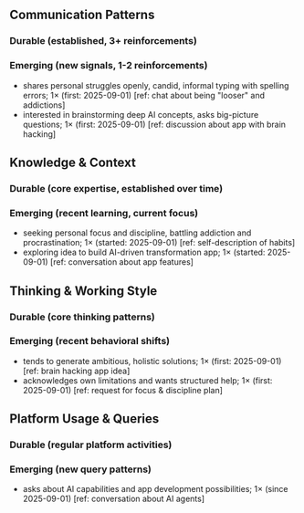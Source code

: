 ## Communication Patterns
### Durable (established, 3+ reinforcements)

### Emerging (new signals, 1-2 reinforcements)
- shares personal struggles openly, candid, informal typing with spelling errors; 1× (first: 2025-09-01) [ref: chat about being "looser" and addictions]
- interested in brainstorming deep AI concepts, asks big-picture questions; 1× (first: 2025-09-01) [ref: discussion about app with brain hacking]

## Knowledge & Context
### Durable (core expertise, established over time)

### Emerging (recent learning, current focus)
- seeking personal focus and discipline, battling addiction and procrastination; 1× (started: 2025-09-01) [ref: self-description of habits]
- exploring idea to build AI-driven transformation app; 1× (started: 2025-09-01) [ref: conversation about app features]

## Thinking & Working Style
### Durable (core thinking patterns)

### Emerging (recent behavioral shifts)
- tends to generate ambitious, holistic solutions; 1× (first: 2025-09-01) [ref: brain hacking app idea]
- acknowledges own limitations and wants structured help; 1× (first: 2025-09-01) [ref: request for focus & discipline plan]

## Platform Usage & Queries
### Durable (regular platform activities)

### Emerging (new query patterns)
- asks about AI capabilities and app development possibilities; 1× (since 2025-09-01) [ref: conversation about AI agents]